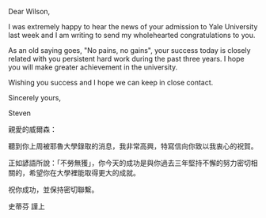 Dear Wilson,

I was extremely happy to hear the news of your admission to Yale
University last week and I am writing to send my wholehearted
congratulations to you.

As an old saying goes, \"No pains, no gains\", your success today is
closely related with you persistent hard work during the past three
years. I hope you will make greater achievement in the university.

Wishing you success and I hope we can keep in close contact.

Sincerely yours,

Steven

親愛的威爾森：

聽到你上周被耶魯大學錄取的消息，我非常高興，特寫信向你致以我衷心的祝賀。

正如諺語所說：「不勞無獲」，你今天的成功是與你過去三年堅持不懈的努力密切相關的，希望你在大學裡能取得更大的成就。

祝你成功，並保持密切聯繫。

史蒂芬 謹上
